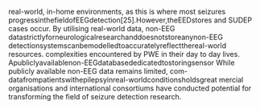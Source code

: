 real-world, in-home environments, as this is where most seizures progressinthefieldofEEGdetection[25].However,theEEDstores
and SUDEP cases occur. By utilising real-world data, non-EEG datastrictlyforneurologicalresearchanddoesnotstoreanynon-EEG
detectionsystemscanbemodelledtoaccuratelyreflectthereal-world resources.
complexities encountered by PWE in their day to day lives. Apubliclyavailablenon-EEGdatabasededicatedtostoringsensor
While publicly available non-EEG data remains limited, com- datafrompatientswithepilepsyinreal-worldconditionsholdsgreat
mercial organisations and international consortiums have conducted potential for transforming the field of seizure detection research.